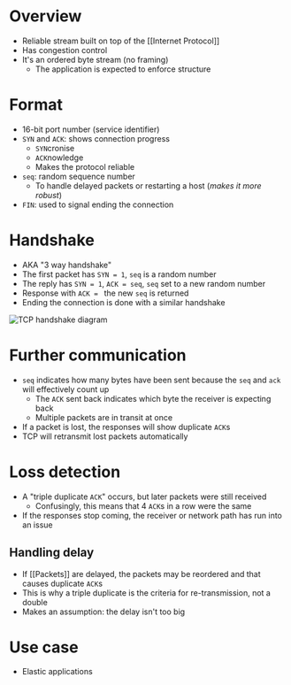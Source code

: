 # Overview
- Reliable stream built on top of the [[Internet Protocol]]
- Has congestion control
- It's an ordered byte stream (no framing)
	- The application is expected to enforce structure

# Format
- 16-bit port number (service identifier)
- `SYN` and `ACK`: shows connection progress
	- `SYN`cronise
	- `ACK`nowledge
	- Makes the protocol reliable
- `seq`: random sequence number
	- To handle delayed packets or restarting a host (*makes it more robust*)
- `FIN`: used to signal ending the connection

# Handshake
- AKA "3 way handshake"
- The first packet has `SYN = 1`, `seq` is a random number
- The reply has `SYN = 1`, `ACK = seq`, `seq` set to a new random number
- Response with `ACK = ` the new `seq` is returned
- Ending the connection is done with a similar handshake

![TCP handshake diagram](https://media.geeksforgeeks.org/wp-content/uploads/TCP-connection-1.png)

# Further communication
- `seq`  indicates how many bytes have been sent because the `seq` and `ack` will effectively count up
	- The `ACK` sent back indicates which byte the receiver is expecting back
	- Multiple packets are in transit at once
- If a packet is lost, the responses will show duplicate `ACK`s
- TCP will retransmit lost packets automatically

# Loss detection
- A "triple duplicate `ACK`" occurs, but later packets were still received
	- Confusingly, this means that 4 `ACK`s in a row were the same
- If the responses stop coming, the receiver or network path has run into an issue

## Handling delay
- If [[Packets]] are delayed, the packets may be reordered and that causes duplicate `ACK`s
- This is why a triple duplicate is the criteria for re-transmission, not a double
- Makes an assumption: the delay isn't too big

# Use case
- Elastic applications